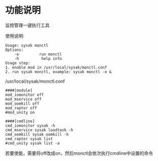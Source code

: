 # 功能说明
监控管理一键执行工具

使用说明:
```
Usage: sysak monctl 
Options:
    -e         run monctl
    -h			help info
Usage step:
1. enable mod in /usr/local/sysak/monctl.conf 
2. run sysak monctl, example: sysak monctl -e &
```

/usr/local/sysak/monctl.conf 
```
####[module]
mod_iomonitor off
mod_mservice off
mod_oomkill off
mod_raptor off
#mod_unity on

####[cmdline]
cmd_iomonitor sysak -h
cmd_mservice sysak loadtask -h
cmd_oomkill sysak oomkill -h
cmd_raptor sysak list
#cmd_unity sysak list -a
```
若要使能，需要将off改成on，然后monctl会依次执行cmdline中设置的命令